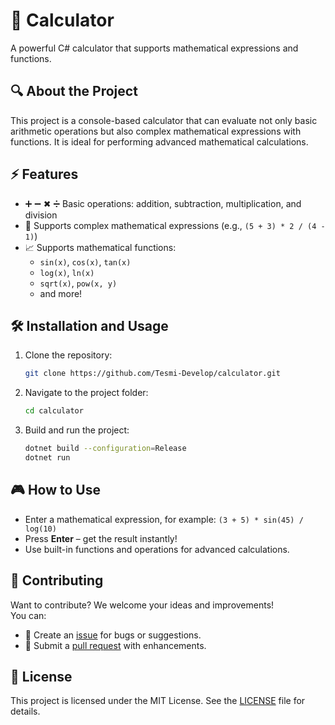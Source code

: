 # 🧮 Calculator

A powerful C# calculator that supports mathematical expressions and functions.

## 🔍 About the Project

This project is a console-based calculator that can evaluate not only basic arithmetic operations but also complex mathematical expressions with functions. It is ideal for performing advanced mathematical calculations.

## ⚡ Features

- ➕ ➖ ✖ ➗ Basic operations: addition, subtraction, multiplication, and division
- 🧩 Supports complex mathematical expressions (e.g., `(5 + 3) * 2 / (4 - 1)`)
- 📈 Supports mathematical functions:
    - `sin(x)`, `cos(x)`, `tan(x)`
    - `log(x)`, `ln(x)`
    - `sqrt(x)`, `pow(x, y)`
    - and more!

## 🛠 Installation and Usage

1. Clone the repository:

    ```bash
    git clone https://github.com/Tesmi-Develop/calculator.git
    ```

2. Navigate to the project folder:

    ```bash
    cd calculator
    ```

3. Build and run the project:

    ```bash
    dotnet build --configuration=Release
    dotnet run
    ```

## 🎮 How to Use

- Enter a mathematical expression, for example:  `(3 + 5) * sin(45) / log(10)`
- Press **Enter** – get the result instantly!
- Use built-in functions and operations for advanced calculations.

## 🤝 Contributing

Want to contribute? We welcome your ideas and improvements!  
You can:
- 🔹 Create an [issue](https://github.com/Tesmi-Develop/calculator/issues) for bugs or suggestions.
- 🔹 Submit a [pull request](https://github.com/Tesmi-Develop/calculator/pulls) with enhancements.

## 📜 License

This project is licensed under the MIT License. See the [LICENSE](LICENSE) file for details.
